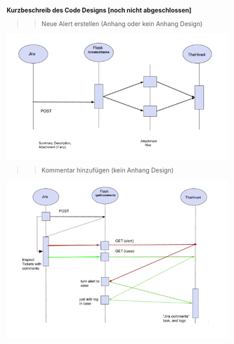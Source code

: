 <b> Kurzbeschreib des Code Designs  [noch nicht abgeschlossen]</b>


>> Neue Alert erstellen (Anhang oder kein Anhang Design)

![alt text](https://raw.githubusercontent.com/kroen3n/Jira-TheHive4-integration-/master/pics/code_flow1.png)



>> Kommentar hinzufügen (kein Anhang Design)

![alt text](https://raw.githubusercontent.com/kroen3n/Jira-TheHive4-integration-/master/pics/codeflow3.png)

